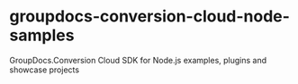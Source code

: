 # groupdocs-conversion-cloud-node-samples
GroupDocs.Conversion Cloud SDK for Node.js examples, plugins and showcase projects 
